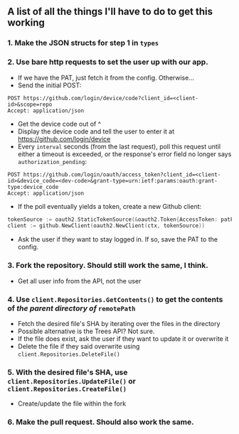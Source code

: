 ## A list of all the things I'll have to do to get this working

### 1. Make the JSON structs for step 1 in `types`

### 2. Use bare http requests to set the user up with our app.
- If we have the PAT, just fetch it from the config. Otherwise...
- Send the initial POST:
```http
POST https://github.com/login/device/code?client_id=<client-id>&scope=repo
Accept: application/json
```
- Get the device code out of ^
- Display the device code and tell the user to enter it at 
  https://github.com/login/device
- Every `interval` seconds (from the last request), poll this request until 
  either a timeout is exceeded, or the response's error field no longer says 
  `authorization_pending`:
```http
POST https://github.com/login/oauth/access_token?client_id=<client-id>&device_code=<dev-code>&grant-type=urn:ietf:params:oauth:grant-type:device_code
Accept: application/json
```
- If the poll eventually yields a token, create a new Github client:
```go
tokenSource := oauth2.StaticTokenSource(&oauth2.Token{AccessToken: patFromPoll})
client := github.NewClient(oauth2.NewClient(ctx, tokenSource))
```
- Ask the user if they want to stay logged in. If so, save the PAT to the config.

### 3. Fork the repository. Should still work the same, I think.
- Get all user info from the API, not the user

### 4. Use `client.Repositories.GetContents()` to get the contents of ***the parent directory of*** `remotePath`
- Fetch the desired file's SHA by iterating over the files in the directory
- Possible alternative is the Trees API? Not sure.
- If the file does exist, ask the user if they want to update it or overwrite it
- Delete the file if they said overwrite using `client.Repositories.DeleteFile()`

### 5. With the desired file's SHA, use `client.Repositories.UpdateFile()` or `client.Repositories.CreateFile()`
- Create/update the file within the fork

### 6. Make the pull request. Should also work the same.

